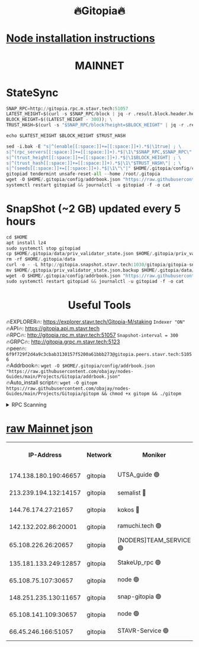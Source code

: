 <h1 align="center"> 🔥Gitopia🔥</h1>

[Node installation instructions](https://github.com/obajay/nodes-Guides/tree/main/Projects/Gitopia)
=

<h1 align="center"> MAINNET</h1>

# StateSync
```python
SNAP_RPC=http://gitopia.rpc.m.stavr.tech:51057
LATEST_HEIGHT=$(curl -s $SNAP_RPC/block | jq -r .result.block.header.height); \
BLOCK_HEIGHT=$((LATEST_HEIGHT - 300)); \
TRUST_HASH=$(curl -s "$SNAP_RPC/block?height=$BLOCK_HEIGHT" | jq -r .result.block_id.hash)

echo $LATEST_HEIGHT $BLOCK_HEIGHT $TRUST_HASH

sed -i.bak -E "s|^(enable[[:space:]]+=[[:space:]]+).*$|\1true| ; \
s|^(rpc_servers[[:space:]]+=[[:space:]]+).*$|\1\"$SNAP_RPC,$SNAP_RPC\"| ; \
s|^(trust_height[[:space:]]+=[[:space:]]+).*$|\1$BLOCK_HEIGHT| ; \
s|^(trust_hash[[:space:]]+=[[:space:]]+).*$|\1\"$TRUST_HASH\"| ; \
s|^(seeds[[:space:]]+=[[:space:]]+).*$|\1\"\"|" $HOME/.gitopia/config/config.toml
gitopiad tendermint unsafe-reset-all --home /root/.gitopia
wget -O $HOME/.gitopia/config/addrbook.json "https://raw.githubusercontent.com/obajay/nodes-Guides/main/Projects/Gitopia/addrbook.json"
systemctl restart gitopiad && journalctl -u gitopiad -f -o cat
```
# SnapShot (~2 GB) updated every 5 hours
```python
cd $HOME
apt install lz4
sudo systemctl stop gitopiad
cp $HOME/.gitopia/data/priv_validator_state.json $HOME/.gitopia/priv_validator_state.json.backup
rm -rf $HOME/.gitopia/data
curl -o - -L http://gitopia.snapshot.stavr.tech:1030/gitopia/gitopia-snap.tar.lz4 | lz4 -c -d - | tar -x -C $HOME/.gitopia --strip-components 2
mv $HOME/.gitopia/priv_validator_state.json.backup $HOME/.gitopia/data/priv_validator_state.json
wget -O $HOME/.gitopia/config/addrbook.json "https://raw.githubusercontent.com/obajay/nodes-Guides/main/Projects/Gitopia/addrbook.json"
sudo systemctl restart gitopiad && journalctl -u gitopiad -f -o cat
```
 <h1 align="center"> Useful Tools</h1>

🔥EXPLORER🔥:      https://explorer.stavr.tech/Gitopia-M/staking  `Indexer "ON"` \
🔥API🔥: 			 		 https://gitopia.api.m.stavr.tech \
🔥RPC🔥:           http://gitopia.rpc.m.stavr.tech:51057              `Snapshot-interval = 300` \
🔥GRPC🔥:          http://gitopia.grpc.m.stavr.tech:5123 \
🔥peer🔥:					 `6f9f729f2d4a9c3cbab3130157f5200a61bbb273@gitopia.peers.stavr.tech:51056` \
🔥Addrbook🔥:    ```wget -O $HOME/.gitopia/config/addrbook.json "https://raw.githubusercontent.com/obajay/nodes-Guides/main/Projects/Gitopia/addrbook.json"``` \
🔥Auto_install script🔥: ```wget -O gitopm https://raw.githubusercontent.com/obajay/nodes-Guides/main/Projects/Gitopia/gitopm && chmod +x gitopm && ./gitopm```


<details>
<summary>RPC Scanning</summary>

<h2 align="center"> We scan nodes in real time every 4 hours. And we provide the final result of RPC endpoints.
We cannot influence the operation of these nodes in any way. </h2>


```python
If Voting Power is higher than 0 --> then the Node is a validator of the network and may be subject to attack and be a potential threat to the chain.
```
```python
We marked such validators with a red symbol
```

</details>

[raw Mainnet json](https://rpc-check.gitopm.stavr.tech/gitopm/rpc-gitopm-result.json)
=

<table><tr><th>IP-Address</th><th>Network</th><th>Moniker</th><th>Latest Block Height</th><th>Earliest Block Height</th><th>Catching Up</th><th>Tx Index</th><th>Voting Power</th><th>Scan Time</th></tr><tr><td>174.138.180.190:46657</td><td>gitopia</td><td>UTSA_guide 🟢</td><td>10394771</td><td>6071990</td><td>False</td><td>on</td><td>0</td><td>2023-12-09T19:31:03.349387653UTC</td></tr><tr><td>213.239.194.132:14157</td><td>gitopia</td><td>semalist 🔴</td><td>10394798</td><td>6071990</td><td>False</td><td>off</td><td>429296</td><td>2023-12-09T19:31:26.731662409UTC</td></tr><tr><td>144.76.174.27:21657</td><td>gitopia</td><td>kokos 🔴</td><td>10394806</td><td>6071990</td><td>False</td><td>off</td><td>936373</td><td>2023-12-09T19:31:40.709342087UTC</td></tr><tr><td>142.132.202.86:20001</td><td>gitopia</td><td>ramuchi.tech 🟢</td><td>10394805</td><td>6548337</td><td>False</td><td>on</td><td>0</td><td>2023-12-09T19:31:37.895764068UTC</td></tr><tr><td>65.108.226.26:20657</td><td>gitopia</td><td>[NODERS]TEAM_SERVICE 🟢</td><td>10394817</td><td>6846001</td><td>False</td><td>on</td><td>0</td><td>2023-12-09T19:31:57.943352324UTC</td></tr><tr><td>135.181.133.249:12857</td><td>gitopia</td><td>StakeUp_rpc 🟢</td><td>10394805</td><td>8010001</td><td>False</td><td>on</td><td>0</td><td>2023-12-09T19:31:38.310900784UTC</td></tr><tr><td>65.108.75.107:30657</td><td>gitopia</td><td>node 🟢</td><td>10394813</td><td>8802845</td><td>False</td><td>on</td><td>0</td><td>2023-12-09T19:31:51.338917802UTC</td></tr><tr><td>148.251.235.130:11657</td><td>gitopia</td><td>snap-gitopia 🟢</td><td>10394805</td><td>9516001</td><td>False</td><td>on</td><td>0</td><td>2023-12-09T19:31:37.628491678UTC</td></tr><tr><td>65.108.141.109:30657</td><td>gitopia</td><td>node 🟢</td><td>10394804</td><td>10145845</td><td>False</td><td>on</td><td>0</td><td>2023-12-09T19:31:37.374606460UTC</td></tr><tr><td>66.45.246.166:51057</td><td>gitopia</td><td>STAVR-Service 🟢</td><td>10394790</td><td>10384501</td><td>False</td><td>on</td><td>0</td><td>2023-12-09T19:31:14.148935000UTC</td></tr></table>
